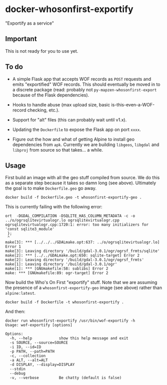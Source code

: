 # docker-whosonfirst-exportify

"Exportify as a service"

## Important

This is not ready for you to use yet.

## To do

* A simple Flask app that accepts WOF records as `POST` requests and emits "exportified" WOF records. This should eventually be moved in to a discrete package (read: probably not `py-mapzen-whosonfirst-export` because of the Flask dependencies).

* Hooks to handle abuse (max upload size, basic is-this-even-a-WOF-record checking, etc.).

* Support for "alt" files (this can probably wait until v1.x).

* Updating the `Dockerfile` to expose the Flask app on port `xxxx`.

* Figure out the how and what of getting Alpine to install geo dependencies from `apk`. Currently we are building `libgeos`, `libgdal` and `libproj` from source so that takes... a while.

## Usage

First build an image with all the geo stuff compiled from source. We do this as a separate step because it takes so damn long (see above). Ultimately the goal is to make `Dockerfile.geo` go away.

```
docker build -f Dockerfile.geo -t whosonfirst-exportify-geo .
```

This is currently failing with the following error:

```
ort  -DGDAL_COMPILATION -DSQLITE_HAS_COLUMN_METADATA -c -o ../o/ogrsqlitevirtualogr.lo ogrsqlitevirtualogr.cpp
ogrsqlitevirtualogr.cpp:1720:1: error: too many initializers for 'const sqlite3_module'
 };
 ^
make[3]: *** [../../../GDALmake.opt:637: ../o/ogrsqlitevirtualogr.lo] Error 1
make[3]: Leaving directory '/build/gdal-3.0.1/ogr/ogrsf_frmts/sqlite'
make[2]: *** [../../GDALmake.opt:650: sqlite-target] Error 2
make[2]: Leaving directory '/build/gdal-3.0.1/ogr/ogrsf_frmts'
make[1]: Leaving directory '/build/gdal-3.0.1/ogr'
make[1]: *** [GNUmakefile:58: sublibs] Error 2
make: *** [GNUmakefile:89: ogr-target] Error 2
```

Now build the Who's On First "exportify" stuff. Note that we are assuming the presence of a `whosonfirst-exportify-geo` image (see above) rather than `alpine:latest`.

```
docker build -f Dockerfile -t whosonfirst-exportify .
```

And then:

```
docker run whosonfirst-exportify /usr/bin/wof-exportify -h
Usage: wof-exportify [options]

Options:
  -h, --help            show this help message and exit
  -s SOURCE, --source=SOURCE
  -i ID, --id=ID        
  -p PATH, --path=PATH  
  -c, --collection      
  -a ALT, --alt=ALT     
  -d DISPLAY, --display=DISPLAY
  --stdin               
  --debug               
  -v, --verbose         Be chatty (default is false)
```
